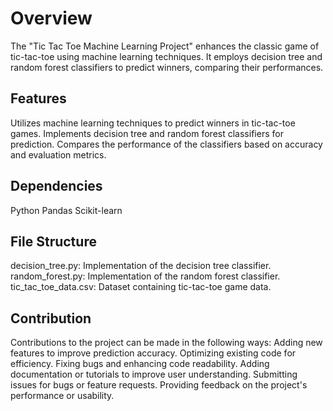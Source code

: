 # Overview
The "Tic Tac Toe Machine Learning Project" enhances the classic game of tic-tac-toe using machine learning techniques. It employs decision tree and random forest classifiers to predict winners, comparing their performances.

## Features
Utilizes machine learning techniques to predict winners in tic-tac-toe games.
Implements decision tree and random forest classifiers for prediction.
Compares the performance of the classifiers based on accuracy and evaluation metrics.

## Dependencies
Python
Pandas
Scikit-learn

## File Structure
decision_tree.py: Implementation of the decision tree classifier.
random_forest.py: Implementation of the random forest classifier.
tic_tac_toe_data.csv: Dataset containing tic-tac-toe game data.

## Contribution
Contributions to the project can be made in the following ways:
Adding new features to improve prediction accuracy.
Optimizing existing code for efficiency.
Fixing bugs and enhancing code readability.
Adding documentation or tutorials to improve user understanding.
Submitting issues for bugs or feature requests.
Providing feedback on the project's performance or usability.
